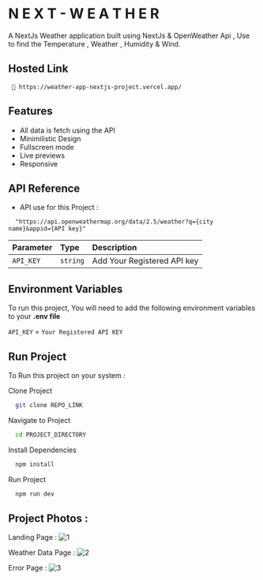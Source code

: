
# N E X T - W E A T H E R

A NextJs Weather application built using NextJs & OpenWeather Api , Use to find the Temperature , Weather , Humidity & Wind. 



## Hosted Link

     🔗 https://weather-app-nextjs-project.vercel.app/


## Features

- All data is fetch using the API
- Minimilistic Design
- Fullscreen mode
- Live previews
- Responsive



## API Reference

- API use for this Project :

```http
  "https://api.openweathermap.org/data/2.5/weather?q={city name}&appid={API key}"
```

| Parameter | Type     | Description                |
| :-------- | :------- | :------------------------- |
| `API_KEY` | `string` | Add Your Registered API key |


## Environment Variables

To run this project, You will need to add the following environment variables to your **.env file**

`API_KEY` = `Your Registered API KEY` 



## Run Project

To Run this project on your system :

Clone Project

```bash
  git clone REPO_LINK
```

Navigate to Project

```bash
  cd PROJECT_DIRECTORY
```

Install Dependencies

```bash
  npm install
```

Run Project

```bash
  npm run dev
```


## Project Photos : 
 Landing Page : 
     ![1](https://user-images.githubusercontent.com/78255411/204322143-796f070e-dbba-4879-8d04-abf6b3718e57.png)
     
 Weather Data Page : 
     ![2](https://user-images.githubusercontent.com/78255411/204322278-84d992fc-dfd1-4213-a69d-a5a2f076d008.png)

 Error Page : 
     ![3](https://user-images.githubusercontent.com/78255411/204322354-efa1bf48-8066-4ae8-a6f3-c9925f8d998e.png)

